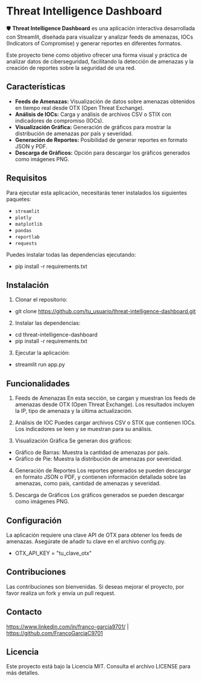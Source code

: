 # Threat Intelligence Dashboard

🛡️ **Threat Intelligence Dashboard** es una aplicación interactiva desarrollada con Streamlit, diseñada para visualizar y analizar feeds de amenazas, IOCs (Indicators of Compromise) y generar reportes en diferentes formatos. 

Este proyecto tiene como objetivo ofrecer una forma visual y práctica de analizar datos de ciberseguridad, facilitando la detección de amenazas y la creación de reportes sobre la seguridad de una red.

## Características

- **Feeds de Amenazas:** Visualización de datos sobre amenazas obtenidos en tiempo real desde OTX (Open Threat Exchange).
- **Análisis de IOCs:** Carga y análisis de archivos CSV o STIX con indicadores de compromiso (IOCs).
- **Visualización Gráfica:** Generación de gráficos para mostrar la distribución de amenazas por país y severidad.
- **Generación de Reportes:** Posibilidad de generar reportes en formato JSON y PDF.
- **Descarga de Gráficos:** Opción para descargar los gráficos generados como imágenes PNG.

## Requisitos

Para ejecutar esta aplicación, necesitarás tener instalados los siguientes paquetes:

- `streamlit`
- `plotly`
- `matplotlib`
- `pandas`
- `reportlab`
- `requests`

Puedes instalar todas las dependencias ejecutando:

- pip install -r requirements.txt

## Instalación

1. Clonar el repositorio:
  - git clone https://github.com/tu_usuario/threat-intelligence-dashboard.git

2. Instalar las dependencias:
  - cd threat-intelligence-dashboard
  - pip install -r requirements.txt

3. Ejecutar la aplicación:
  - streamlit run app.py

## Funcionalidades

1. Feeds de Amenazas
En esta sección, se cargan y muestran los feeds de amenazas desde OTX (Open Threat Exchange). Los resultados incluyen la IP, tipo de amenaza y la última actualización.

2. Análisis de IOC
Puedes cargar archivos CSV o STIX que contienen IOCs. Los indicadores se leen y se muestran para su análisis.

3. Visualización Gráfica
Se generan dos gráficos:

- Gráfico de Barras: Muestra la cantidad de amenazas por país.
- Gráfico de Pie: Muestra la distribución de amenazas por severidad.

4. Generación de Reportes
Los reportes generados se pueden descargar en formato JSON o PDF, y contienen información detallada sobre las amenazas, como país, cantidad de amenazas y severidad.

5. Descarga de Gráficos
Los gráficos generados se pueden descargar como imágenes PNG.

## Configuración
La aplicación requiere una clave API de OTX para obtener los feeds de amenazas. Asegúrate de añadir tu clave en el archivo config.py.
- OTX_API_KEY = "tu_clave_otx"

## Contribuciones
Las contribuciones son bienvenidas. Si deseas mejorar el proyecto, por favor realiza un fork y envía un pull request.

## Contacto
https://www.linkedin.com/in/franco-garcia9701/ | https://github.com/FrancoGarciaC9701

## Licencia
Este proyecto está bajo la Licencia MIT. Consulta el archivo LICENSE para más detalles.

